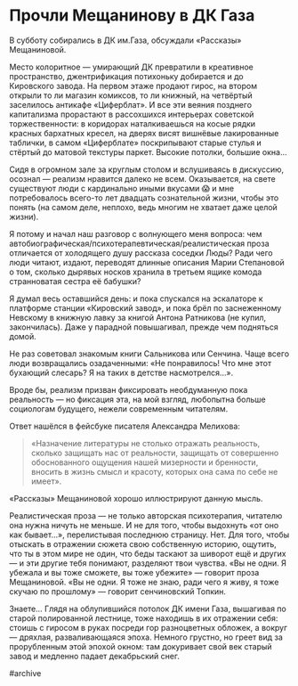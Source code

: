 
# Прочли Мещанинову в ДК Газа​​

В субботу собирались в ДК им.Газа, обсуждали «Рассказы» Мещаниновой. 

Место колоритное — умирающий ДК превратили в креативное пространство, джентрификация потихоньку добирается и до Кировского завода. На первом этаже продают гирос, на втором открыли то ли магазин комиксов, то ли книжный, на четвёртый заселилось антикафе «Циферблат». И все эти веяния позднего капитализма прорастают в рассохшихся интерьерах советской торжественности: в коридорах наталкиваешься на косые рядки красных бархатных кресел, на дверях висят вишнёвые лакированные таблички, в самом «Циферблате» поскрипывают старые стулья и стёртый до матовой текстуры паркет. Высокие потолки, большие окна…

Сидя в огромном зале за круглым столом и вслушиваясь в дискуссию, осознал — реализм нравится далеко не всем. Оказывается, на свете существуют люди с кардинально иными вкусами 😱 и мне потребовалось всего-то лет двадцать сознательной жизни, чтобы это понять (на самом деле, неплохо, ведь многим не хватает даже целой жизни).

Я потому и начал наш разговор с волнующего меня вопроса: чем автобиографическая/психотерапевтическая/реалистическая проза отличается от холодящего душу рассказа соседки Люды? Ради чего люди читают, издают, переводят длинные описания Марии Степановой о том, сколько дырявых носков хранила в третьем ящике комода странноватая сестра её бабушки?

Я думал весь оставшийся день: и пока спускался на эскалаторе к платформе станции «Кировский завод», и пока брёл по заснеженному Невскому в книжную лавку за книгой Антона Ратникова (не купил, закончилась). Даже у парадной повышагивал, прежде чем подняться домой.

Не раз советовал знакомым книги Сальникова или Сенчина. Чаще всего люди возвращались озадаченными: «Не понравилось! Что мне этот бухающий слесарь? Я на таких в детстве насмотрелся…».

Вроде бы, реализм призван фиксировать необдуманную пока реальность — но фиксация эта, на мой взгляд, любопытна больше социологам будущего, нежели современным читателям.

Ответ нашёлся в фейсбуке писателя Александра Мелихова:

> «Назначение литературы не столько отражать реальность, сколько защищать нас от реальности, защищать от совершенно обоснованного ощущения нашей мизерности и бренности, вносить в жизнь смысл и красоту, которых она сама по себе не имеет».

«Рассказы» Мещаниновой хорошо иллюстрируют данную мысль. 

Реалистическая проза — не только авторская психотерапия, читателю она нужна ничуть не меньше. И не для того, чтобы выдохнуть «от оно как бывает…», перелистывая последнюю страницу. Нет. Для того, чтобы отыскать в отражении сюжета свою собственную историю, ощутить, что ты в этом мире не один, что беды таскают за шиворот ещё и других — и эти другие тебя понимают, разделяют твои чувства. «Вы не одни. Я убежала и вы тоже сможете, вы тоже убежите» — говорит проза Мещаниновой. «Вы не одни. Я тоже не знаю, ради чего я живу, я тоже скучаю по прошлому» — говорит сенчиновский Топкин.

Знаете… Глядя на облупившийся потолок ДК имени Газа, вышагивая по старой полированной лестнице, тоже находишь в их отражении себя: стоишь с гиросом в руках посреди гор разноцветных обложек, а вокруг — дряхлая, разваливающаяся эпоха. Немного грустно, но греет вид за прорубленным этой эпохой окном: там докуривает свой век старый завод и медленно падает декабрьский снег.

#archive